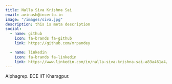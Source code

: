 ```yaml
---
title: Nalla Siva Krishna Sai
email: avinash@incerto.in
image: "/images/siva.jpg"
description: this is meta description
social:
  - name: github
    icon: fa-brands fa-github
    link: https://github.com/mrpandey

  - name: linkedin
    icon: fa-brands fa-linkedin
    link: https://www.linkedin.com/in/nalla-siva-krishna-sai-a83a461a4/
---
```


Alphagrep. 
ECE IIT Kharagpur.